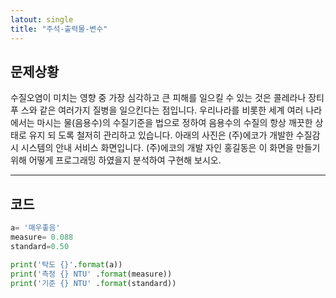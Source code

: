 ```yaml
---
latout: single
title: "주석-출력물-변수"
---
```


## 문제상황
수질오염이 미치는 영향 중 가장 심각하고 큰 피해를 일으킬 수 있는 것은 콜레라나 장티푸 스와 같은 여러가지 질병을 일으킨다는 점입니다.
우리나라를 비롯한 세계 여러 나라에서는 마시는 물(음용수)의 수질기준을 법으로 정하여 음용수의 수질의 항상 깨끗한 상태로 유지 되 도록 철저히 관리하고 있습니다.
아래의 사진은 (주)에코가 개발한 수질감시 시스템의 안내 서비스 화면입니다. 
(주)에코의 개발 자인 홍길동은 이 화면을 만들기 위해 어떻게 프로그래밍 하였을지 분석하여 구현해 보시오.

---
## 코드
~~~python
a= '매우좋음'
measure= 0.088
standard=0.50

print('탁도 {}'.format(a))
print('측정 {} NTU' .format(measure))
print('기준 {} NTU' .format(standard))
~~~
